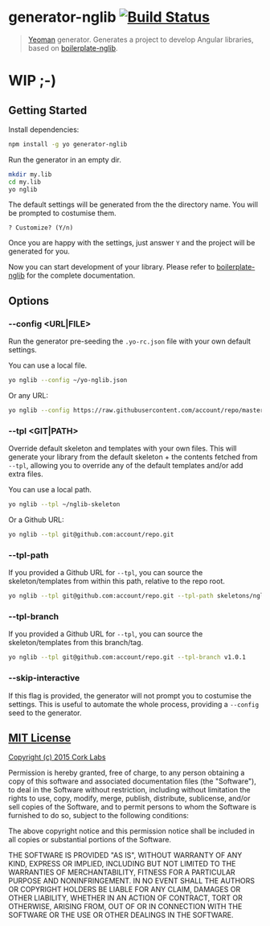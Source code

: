 # generator-nglib [![Build Status](https://secure.travis-ci.org/cork-labs/generator-nglib.png?branch=master)](https://travis-ci.org/cork-labs/generator-nglib)

> [Yeoman](http://yeoman.io) generator. Generates a project to develop Angular libraries, based on [boilerplate-nglib](https://github.com/cork-labs/boilerplate-nglib).

# WIP ;-)

## Getting Started

Install dependencies:

```bash
npm install -g yo generator-nglib
```

Run the generator in an empty dir.

```bash
mkdir my.lib
cd my.lib
yo nglib
```

The default settings will be generated from the the directory name. You will be prompted to costumise them.

```
? Customize? (Y/n)
```

Once you are happy with the settings, just answer `Y` and the project will be generated for you.

Now you can start development of your library. Please refer to [boilerplate-nglib](https://github.com/cork-labs/boilerplate-nglib)
for the complete documentation.


## Options

### --config <URL|FILE>

Run the generator pre-seeding the `.yo-rc.json` file with your own default settings.

You can use a local file.

```bash
yo nglib --config ~/yo-nglib.json
```

Or any URL:

```bash
yo nglib --config https://raw.githubusercontent.com/account/repo/master/my-yo-rc.seed.json
```

### --tpl <GIT|PATH>

Override default skeleton and templates with your own files. This will generate your library from the default
skeleton + the contents fetched from `--tpl`, allowing you to override any of the default templates and/or add extra
files.

You can use a local path.

```bash
yo nglib --tpl ~/nglib-skeleton
```

Or a Github URL:

```bash
yo nglib --tpl git@github.com:account/repo.git
```

### --tpl-path <PATH>

If you provided a Github URL for `--tpl`, you can source the skeleton/templates from within this path, relative to the
repo root.

```bash
yo nglib --tpl git@github.com:account/repo.git --tpl-path skeletons/nglib
```

### --tpl-branch <BRANCH>

If you provided a Github URL for `--tpl`, you can source the skeleton/templates from this branch/tag.

```bash
yo nglib --tpl git@github.com:account/repo.git --tpl-branch v1.0.1
```

### --skip-interactive

If this flag is provided, the generator will not prompt you to costumise the settings. This is useful to automate the
whole process, providing a `--config` seed to the generator.


## [MIT License](LICENSE-MIT)

[Copyright (c) 2015 Cork Labs](http://cork-labs.mit-license.org/2015)

Permission is hereby granted, free of charge, to any person obtaining a copy of
this software and associated documentation files (the "Software"), to deal in
the Software without restriction, including without limitation the rights to
use, copy, modify, merge, publish, distribute, sublicense, and/or sell copies of
the Software, and to permit persons to whom the Software is furnished to do so,
subject to the following conditions:

The above copyright notice and this permission notice shall be included in all
copies or substantial portions of the Software.

THE SOFTWARE IS PROVIDED "AS IS", WITHOUT WARRANTY OF ANY KIND, EXPRESS OR
IMPLIED, INCLUDING BUT NOT LIMITED TO THE WARRANTIES OF MERCHANTABILITY, FITNESS
FOR A PARTICULAR PURPOSE AND NONINFRINGEMENT. IN NO EVENT SHALL THE AUTHORS OR
COPYRIGHT HOLDERS BE LIABLE FOR ANY CLAIM, DAMAGES OR OTHER LIABILITY, WHETHER
IN AN ACTION OF CONTRACT, TORT OR OTHERWISE, ARISING FROM, OUT OF OR IN
CONNECTION WITH THE SOFTWARE OR THE USE OR OTHER DEALINGS IN THE SOFTWARE.
